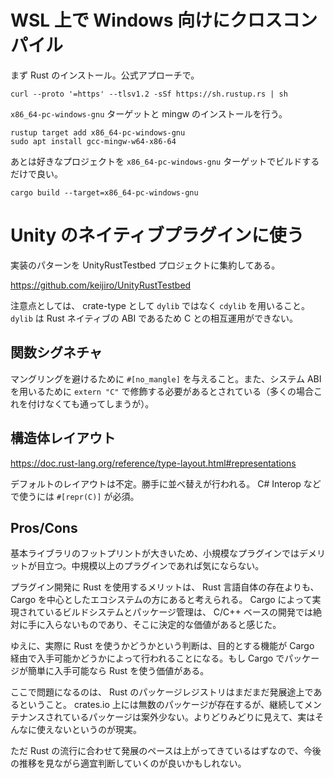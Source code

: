 # WSL 上で Windows 向けにクロスコンパイル

まず Rust のインストール。公式アプローチで。

```
curl --proto '=https' --tlsv1.2 -sSf https://sh.rustup.rs | sh
```

`x86_64-pc-windows-gnu` ターゲットと mingw のインストールを行う。

```
rustup target add x86_64-pc-windows-gnu
sudo apt install gcc-mingw-w64-x86-64
```

あとは好きなプロジェクトを `x86_64-pc-windows-gnu` ターゲットでビルドするだけで良い。

```
cargo build --target=x86_64-pc-windows-gnu
```

# Unity のネイティブプラグインに使う

実装のパターンを UnityRustTestbed プロジェクトに集約してある。

https://github.com/keijiro/UnityRustTestbed

注意点としては、 crate-type として `dylib` ではなく `cdylib` を用いること。 `dylib` は Rust ネイティブの ABI であるため C との相互運用ができない。

## 関数シグネチャ

マングリングを避けるために `#[no_mangle]` を与えること。また、システム ABI を用いるために `extern "C"` で修飾する必要があるとされている（多くの場合これを付けなくても通ってしまうが）。

## 構造体レイアウト

https://doc.rust-lang.org/reference/type-layout.html#representations

デフォルトのレイアウトは不定。勝手に並べ替えが行われる。 C# Interop などで使うには `#[repr(C)]` が必須。

## Pros/Cons

基本ライブラリのフットプリントが大きいため、小規模なプラグインではデメリットが目立つ。中規模以上のプラグインであれば気にならない。

プラグイン開発に Rust を使用するメリットは、 Rust 言語自体の存在よりも、 Cargo を中心としたエコシステムの方にあると考えられる。 Cargo によって実現されているビルドシステムとパッケージ管理は、 C/C++ ベースの開発では絶対に手に入らないものであり、そこに決定的な価値があると感じた。

ゆえに、実際に Rust を使うかどうかという判断は、目的とする機能が Cargo 経由で入手可能かどうかによって行われることになる。もし Cargo でパッケージが簡単に入手可能なら Rust を使う価値がある。

ここで問題になるのは、 Rust のパッケージレジストリはまだまだ発展途上であるということ。 crates.io 上には無数のパッケージが存在するが、継続してメンテナンスされているパッケージは案外少ない。よりどりみどりに見えて、実はそんなに使えないというのが現実。

ただ Rust の流行に合わせて発展のペースは上がってきているはずなので、今後の推移を見ながら適宜判断していくのが良いかもしれない。